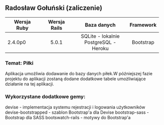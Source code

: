 ## Radosław Gołuński (zaliczenie)

| Wersja Ruby   | Wersja Rails  | Baza danych            | Framework |
| ------------- |:-------------:|:----------------------:|:---------:|
| 2.4.0p0       | 5.0.1         | SQLite - lokalnie<br />PostgreSQL - Heroku      | Bootstrap |


### Temat: Piłki
Aplikacja umożliwia dodawanie do bazy danych piłek.W późniejszej fazie projektu do aplikacji zostaną
dodane dodatkowe tabele umożliwiające działanie na tej aplikacji.

### Wykorzystane dodatkowe gemy:
 devise - implementacja systemu rejestracji i logowania użytkowników
 devise-bootstrapped - szablon Bootstrap'a dla Devise
 bootstrap-sass - Bootstrap dla SASS
 bootswatch-rails - motywy do Bootstrap'a

